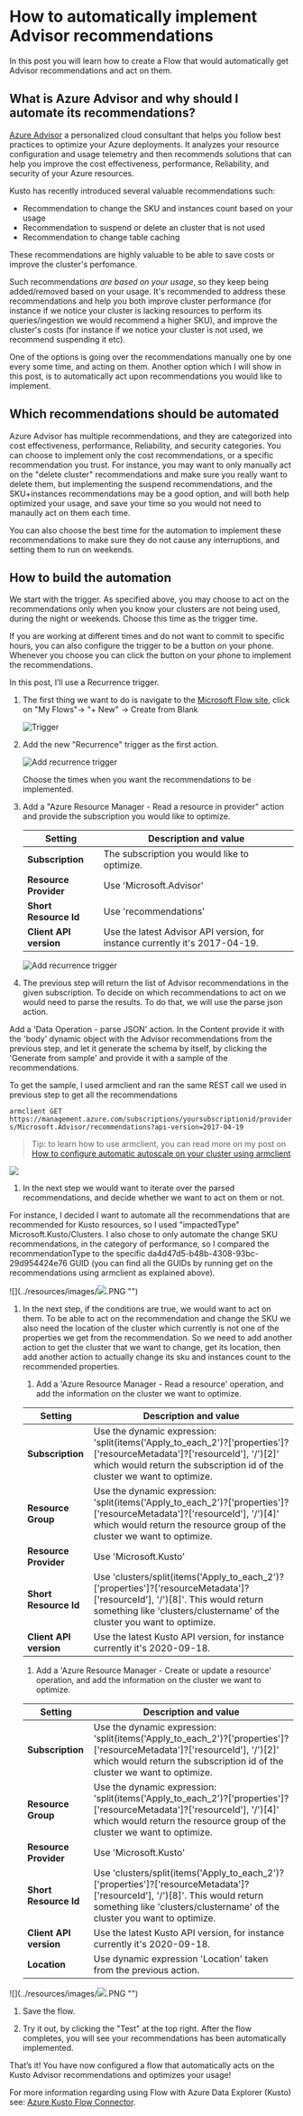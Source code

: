 # How to automatically implement Advisor recommendations

In this post you will learn how to create a Flow that would automatically get Advisor recommendations and act on them.

## What is Azure Advisor and why should I automate its recommendations?

[Azure Advisor](https://docs.microsoft.com/en-us/azure/advisor/advisor-overview) a personalized cloud consultant that helps you follow best practices to optimize your Azure deployments. It analyzes your resource configuration and usage telemetry and then recommends solutions that can help you improve the cost effectiveness, performance, Reliability, and security of your Azure resources.

Kusto has recently introduced several valuable recommendations such:
* Recommendation to change the SKU and instances count based on your usage
* Recommendation to suspend or delete an cluster that is not used
* Recommendation to change table caching 

These recommendations are highly valuable to be able to save costs or improve the cluster's perfomance. 

Such recommendations *are based on your usage*, so they keep being added/removed based on your usage. It's recommended to address these recommendations and help you both improve cluster performance (for instance if we notice your cluster is lacking resources to perform its queries/ingestion we would recommend a higher SKU), and improve the cluster's costs (for instance if we notice your cluster is not used, we recommend suspending it etc).

One of the options is going over the recommendations manually one by one every some time, and acting on them. Another option which I will show in this post, is to automatically act upon recommendations you would like to implement.

## Which recommendations should be automated

Azure Advisor has multiple recommendations, and they are categorized into cost effectiveness, performance, Reliability, and security categories. You can choose to implement only the cost recommendations, or a specific recommendation you trust. For instance, you may want to only manually act on the "delete cluster" recommendations and make sure you really want to delete them, but implementing the suspend recommendations, and the SKU+instances recommendations may be a good option, and will both help optimized your usage, and save your time so you would not need to manaully act on them each time. 

You can also choose the best time for the automation to implement these recommendations to make sure they do not cause any interruptions, and setting them to run on weekends. 

## How to build the automation

We start with the trigger. As specified above, you may choose to act on the recommendations only when you know your clusters are not being used, during the night or weekends. Choose this time as the trigger time.

If you are working at different times and do not want to commit to specific hours, you can also configure the trigger to be a button on your phone. Whenever you choose you can click the button on your phone to implement the recommendations. 

In this post, I’ll use a Recurrence trigger.

1. The first thing we want to do is navigate to the [Microsoft Flow site](https://preview.flow.microsoft.com/en-us/), click on "My Flows"-> "+ New" -> Create from Blank

    ![Trigger](../resources/images/create-flow-from-blank.PNG "Trigger")

1. Add the new "Recurrence" trigger as the first action.

    ![Add recurrence trigger](../resources/images/trigger-6pm.PNG "Add recurrence trigger")

    Choose the times when you want the recommendations to be implemented.

1. Add a "Azure Resource Manager - Read a resource in provider" action and provide the subscription you would like to optimize.

    | Setting   | Description and value   |
    | --------- | ----------------------- |
    | **Subscription** | The subscription you would like to optimize. |
    | **Resource Provider** | Use 'Microsoft.Advisor' |
    | **Short Resource Id** | Use 'recommendations' |
    | **Client API version** | Use the latest Advisor API version, for instance currently it's 2017-04-19. |

    ![Add recurrence trigger](../resources/images/read-recommendations.PNG "Add recurrence trigger")

1. The previous step will return the list of Advisor recommendations in the given subscription. To decide on which recommendations to act on we would need to parse the results. To do that, we will use the parse json action. 

Add a 'Data Operation - parse JSON' action. In the Content provide it with the 'body' dynamic object with the Advisor recommendations from the previous step, and let it generate the schema by itself, by clicking the 'Generate from sample' and provide it with a sample of the recommendations.

To get the sample, I used armclient and ran the same REST call we used in previous step to get all the recommendations 

`armclient GET https://management.azure.com/subscriptions/yoursubscriptionid/providers/Microsoft.Advisor/recommendations?api-version=2017-04-19`

> Tip: to learn how to use armclient, you can read more on my post on [How to configure automatic autoscale on your cluster using armclient](blogs/UseRestToEnableOptimizedAutoscale.md)

![](../resources/images/auto-recommendations-parsejson.PNG "")

1. In the next step we would want to iterate over the parsed recommendations, and decide whether we want to act on them or not. 

For instance, I decided I want to automate all the recommendations that are recommended for Kusto resources, so I used "impactedType" Microsoft.Kusto/Clusters. I also chose to only automate the change SKU recommendations, in the category of performance, so I compared the recommendationType to the specific da4d47d5-b48b-4308-93bc-29d954424e76 GUID (you can find all the GUIDs by running get on the recommendations using armclient as explained above).

![](../resources/images/![](../resources/images/recommendations-condition.PNG "").PNG "")

1. In the next step, if the conditions are true, we would want to act on them. To be able to act on the recommendation and change the SKU we also need the location of the cluster which currently is not one of the properties we get from the recommendation. So we need to add another action to get the cluster that we want to change, get its location, then add another action to actually change its sku and instances count to the recommended properties.
    1. Add a 'Azure Resource Manager - Read a resource' operation, and add the information on the cluster we want to optimize.

    | Setting   | Description and value   |
    | --------- | ----------------------- |
    | **Subscription** | Use the dynamic expression: 'split(items('Apply_to_each_2')?['properties']?['resourceMetadata']?['resourceId'], '/')[2]' which would return the subscription id of the cluster we want to optimize. |
    | **Resource Group** | Use the dynamic expression: 'split(items('Apply_to_each_2')?['properties']?['resourceMetadata']?['resourceId'], '/')[4]' which would return the resource group of the cluster we want to optimize. |
    | **Resource Provider** | Use 'Microsoft.Kusto' |
    | **Short Resource Id** | Use 'clusters/split(items('Apply_to_each_2')?['properties']?['resourceMetadata']?['resourceId'], '/')[8]'. This would return something like 'clusters/clustername' of the cluster you want to optimize. |
    | **Client API version** | Use the latest Kusto API version, for instance currently it's 2020-09-18. | 

    1. Add a 'Azure Resource Manager - Create or update a resource' operation, and add the information on the cluster we want to optimize.
    
    | Setting   | Description and value   |
    | --------- | ----------------------- |
    | **Subscription** | Use the dynamic expression: 'split(items('Apply_to_each_2')?['properties']?['resourceMetadata']?['resourceId'], '/')[2]' which would return the subscription id of the cluster we want to optimize. |
    | **Resource Group** | Use the dynamic expression: 'split(items('Apply_to_each_2')?['properties']?['resourceMetadata']?['resourceId'], '/')[4]' which would return the resource group of the cluster we want to optimize. |
    | **Resource Provider** | Use 'Microsoft.Kusto' |
    | **Short Resource Id** | Use 'clusters/split(items('Apply_to_each_2')?['properties']?['resourceMetadata']?['resourceId'], '/')[8]'. This would return something like 'clusters/clustername' of the cluster you want to optimize. |
    | **Client API version** | Use the latest Kusto API version, for instance currently it's 2020-09-18. | 
    | **Location** | Use dynamic expression 'Location' taken from the previous action. | 

![](../resources/images/![](../resources/images/recommendations-yes.PNG "").PNG "")

1. Save the flow.

1. Try it out, by clicking the "Test" at the top right. After the flow completes, you will see your recommendations has been automatically implemented.

That’s it! You have now configured a flow that automatically acts on the Kusto Advisor recommendations and optimizes your usage! 

For more information regarding using Flow with Azure Data Explorer (Kusto) see: [Azure Kusto Flow Connector](https://docs.microsoft.com/en-us/azure/kusto/tools/flow).